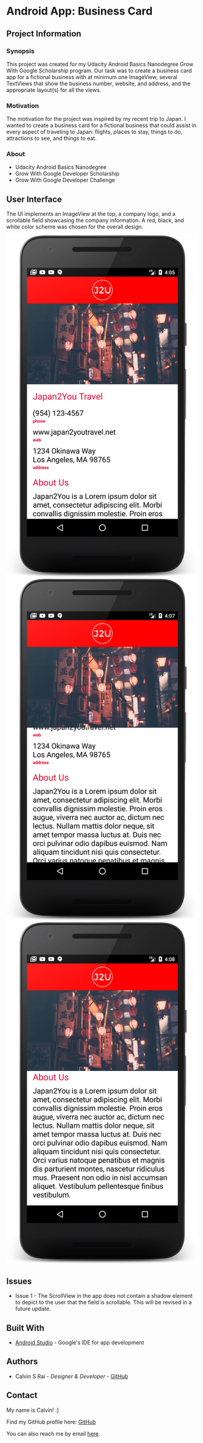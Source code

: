 # Android App: Business Card

## Project Information

### Synopsis

This project was created for my Udacity Android Basics Nanodegree Grow With Google Scholarship program. Our task was to create a business card app for a fictional business with at minimum one ImageView, several TextViews that show the business number, website, and address, and the appropriate layout(s) for all the views.

### Motivation

The motivation for the project was inspired by my recent trip to Japan. I wanted to create a business card for a fictional business that could assist in every aspect of traveling to Japan: flights, places to stay, things to do, attractions to see, and things to eat.

###   About

- Udacity Android Basics Nanodegree
- Grow With Google Developer Scholarship
- Grow With Google Developer Challenge

## User Interface

The UI implements an ImageView at the top, a company logo, and a scrollable field showcasing the company information. A red, black, and white color scheme was chosen for the overall design.

![](https://github.com/raicalvin/pictures/blob/master/pix-abnd-p1-business-card-app/pic1.png) ![](https://github.com/raicalvin/pictures/blob/master/pix-abnd-p1-business-card-app/pic2.png) ![](https://github.com/raicalvin/pictures/blob/master/pix-abnd-p1-business-card-app/pic3.png)

## Issues

- Issue 1 - The ScrollView in the app does not contain a shadow element to depict to the user that the field is scrollable. This will be revised in a future update.

## Built With

* [Android Studio](https://developer.android.com/studio/) - Google's IDE for app development

## Authors

- Calvin S Rai - *Designer & Developer* - [GitHub](https://github.com/raicalvin)

## Contact

My name is Calvin! :]

Find my GitHub profile here: [GitHub](https://github.com/raicalvin)

You can also reach me by email [here](mailto:raicalvin@gmail.com).
